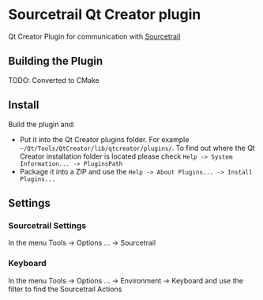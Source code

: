 
# Sourcetrail Qt Creator plugin

Qt Creator Plugin for communication with [Sourcetrail](http://sourcetrail.de)

## Building the Plugin

TODO: Converted to CMake

## Install

Build the plugin and:
- Put it into the Qt Creator plugins folder. For example `~/Qt/Tools/QtCreator/lib/qtcreator/plugins/`. To find out where the Qt Creator installation folder is located please check `Help -> System Information... -> PluginsPath`
- Package it into a ZIP and use the `Help -> About Plugins... -> Install Plugins...`

## Settings

### Sourcetrail Settings

In the menu Tools -> Options ... -> Sourcetrail

### Keyboard

In the menu Tools -> Options ... -> Environment -> Keyboard and use the filter to find the Sourcetrail Actions




